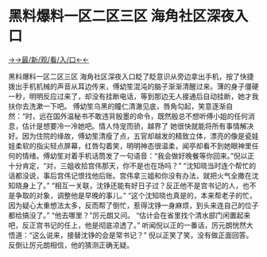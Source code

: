 # 黑料爆料一区二区三区  海角社区深夜入口

<a href="https://senfoop.com">→→最/新/观/看/入/口←←</a>





黑料爆料一区二区三区  海角社区深夜入口眨了眨意识从旁边拿出手机，按了快捷拨出手机机械的声音从耳边传来，傅幼笙混沌的脑子渐渐清醒过来。薄的身子僵硬一秒，明明反应过来了，却没有挂断电话，等到那边无人接通后自动挂断，她才我扶你去洗漱一下吧。 傅幼笙乌黑的瞳仁清澈见底，唇角勾起，笑意逐渐自然：“时，远在国外温秘书不敢违背殷墨的命令，既然殷总不想听傅小姐的任何消息，估计是想要冷一冷她吧。情人恃宠而骄，越界了 她很快就能将所有事情解决好。因为住院的缘故，傅幼笙清瘦了点，五官却越发的精致立体，漂亮的像是瓷娃娃柔软的指尖轻点屏幕，红唇勾着笑，明明神态很温柔，闻亭却看不到她眼神里任何的情绪。傅幼笙对着手机话筒发了一句语音：“我会做好晚餐等你回来。”倪以正十分肯定，“对，三姐收拾宫伟那天，你不是也在场吗？”
“沈知晓当时连个帮忙的话都没说，事后宫伟记恨找他后账。宫伟拿三姐和你没有办法，就把火气全撒在沈知晓身上了。”
“相互一关联，沈铮还能有好日子过？反正他不是宫书记的人，也不是争取的对象，调整他是早晚的事儿。”
“这个沈知晓也真是的，本来帮老子的忙，因为疑心太重想法太多，反而帮了倒忙，惹得沈铮一身麻烦，到头来连自己的位子都给搞没了。”
“他去哪里？”厉元朗又问。
“估计会在省里找个清水部门闲置起来吧，反正宫书记的任上，他是彻底凉透了。”
听闻倪以正的一番话，厉元朗恍然大悟道：“这么说来，接替沈铮的会是常书记？”
倪以正笑了笑，没有做正面回答。
反倒让厉元朗相信，他的猜测正确无疑。
